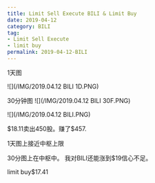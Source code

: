 ```yaml
---
title: Limit Sell Execute BILI & Limit Buy
date: 2019-04-12
category: BILI
tag:
- Limit Sell Execute
- limit buy
permalink: 2019-04-12-BILI
---
```

1天图

![](/IMG/2019.04.12 BILI 1D.PNG)

30分钟图
![](/IMG/2019.04.12 BILI 30F.PNG)

![](/IMG/2019.04.12 BILI.PNG)

$\$$18.11卖出450股。赚了$\$$457.

1天图上接近中枢上限

30分图上在中枢中。 我对BILI还能涨到$\$$19信心不足。

limit buy$\$$17.41
